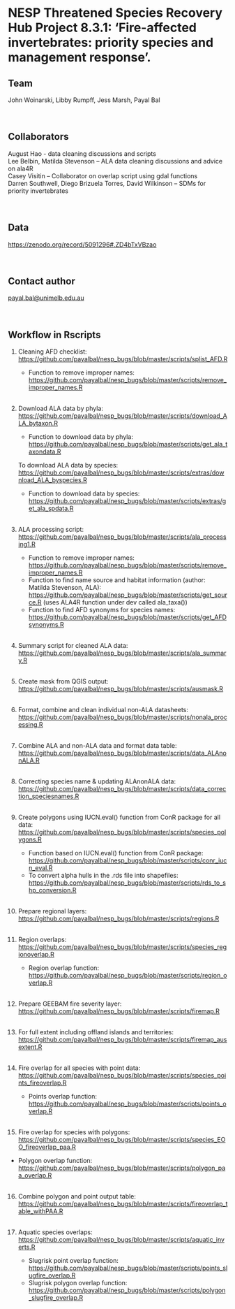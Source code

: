 # NESP Threatened Species Recovery Hub Project 8.3.1: ‘Fire-affected invertebrates: priority species and management response’.


## Team
John Woinarski, Libby Rumpff, Jess Marsh, Payal Bal  <br> <br> <br>


## Collaborators
August Hao - data cleaning discussions and scripts <br>
Lee Belbin, Matilda Stevenson – ALA data cleaning discussions and advice on ala4R <br>
Casey Visitin – Collaborator on overlap script using gdal functions <br>
Darren Southwell, Diego Brizuela Torres, David Wilkinson  – SDMs for priority invertebrates <br> <br> <br>


## Data
https://zenodo.org/record/5091296#.ZD4bTxVBzao  <br> <br> <br>


## Contact author
payal.bal@unimelb.edu.au <br> <br> <br>

  
## Workflow in Rscripts
1.	Cleaning AFD checklist: https://github.com/payalbal/nesp_bugs/blob/master/scripts/splist_AFD.R  <br>
    *	Function to remove improper names: https://github.com/payalbal/nesp_bugs/blob/master/scripts/remove_improper_names.R <br> <br>

2.	Download ALA data by phyla: https://github.com/payalbal/nesp_bugs/blob/master/scripts/download_ALA_bytaxon.R <br>
    *	Function to download data by phyla: https://github.com/payalbal/nesp_bugs/blob/master/scripts/get_ala_taxondata.R <br>

    To download ALA data by species: https://github.com/payalbal/nesp_bugs/blob/master/scripts/extras/download_ALA_byspecies.R <br>
      *	Function to download data by species: https://github.com/payalbal/nesp_bugs/blob/master/scripts/extras/get_ala_spdata.R <br> <br>

3.	ALA processing script: https://github.com/payalbal/nesp_bugs/blob/master/scripts/ala_processing1.R <br>
    *	Function to remove improper names: https://github.com/payalbal/nesp_bugs/blob/master/scripts/remove_improper_names.R <br>
    *	Function to find name source and habitat information (author: Matilda Stevenson, ALA): https://github.com/payalbal/nesp_bugs/blob/master/scripts/get_source.R (uses ALA4R function under dev called ala_taxa()) <br>
    *	Function to find AFD synonyms for species names: https://github.com/payalbal/nesp_bugs/blob/master/scripts/get_AFDsynonyms.R <br> <br>

4.	Summary script for cleaned ALA data: https://github.com/payalbal/nesp_bugs/blob/master/scripts/ala_summary.R <br> <br>

5.	Create mask from QGIS output: https://github.com/payalbal/nesp_bugs/blob/master/scripts/ausmask.R <br> <br>

6.	Format, combine and clean individual non-ALA datasheets: https://github.com/payalbal/nesp_bugs/blob/master/scripts/nonala_processing.R <br> <br>

7.	Combine ALA and non-ALA data and format data table: https://github.com/payalbal/nesp_bugs/blob/master/scripts/data_ALAnonALA.R <br> <br>

8.	Correcting species name & updating ALAnonALA data: https://github.com/payalbal/nesp_bugs/blob/master/scripts/data_correction_speciesnames.R <br> <br>

9.	Create polygons using IUCN.eval() function from ConR package for all data: https://github.com/payalbal/nesp_bugs/blob/master/scripts/species_polygons.R <br>
    *	Function based on IUCN.eval() function from ConR package: https://github.com/payalbal/nesp_bugs/blob/master/scripts/conr_iucn_eval.R <br>
    *	To convert alpha hulls in the .rds file into shapefiles: https://github.com/payalbal/nesp_bugs/blob/master/scripts/rds_to_shp_conversion.R <br> <br>

10.	Prepare regional layers: https://github.com/payalbal/nesp_bugs/blob/master/scripts/regions.R  <br> <br>

11.	Region overlaps: https://github.com/payalbal/nesp_bugs/blob/master/scripts/species_regionoverlap.R <br>
    *	Region overlap function: https://github.com/payalbal/nesp_bugs/blob/master/scripts/region_overlap.R <br> <br>

12.	Prepare GEEBAM fire severity layer: https://github.com/payalbal/nesp_bugs/blob/master/scripts/firemap.R <br> <br>

13.	For full extent including offland islands and territories: https://github.com/payalbal/nesp_bugs/blob/master/scripts/firemap_ausextent.R <br> <br>

14.	Fire overlap for all species with point data: https://github.com/payalbal/nesp_bugs/blob/master/scripts/species_points_fireoverlap.R <br>
    *	Points overlap function: https://github.com/payalbal/nesp_bugs/blob/master/scripts/points_overlap.R <br> <br>

15.	Fire overlap for species with polygons: https://github.com/payalbal/nesp_bugs/blob/master/scripts/species_EOO_fireoverlap_paa.R  <br>
   *	Polygon overlap function: https://github.com/payalbal/nesp_bugs/blob/master/scripts/polygon_paa_overlap.R <br> <br>

16.	Combine polygon and point output table: https://github.com/payalbal/nesp_bugs/blob/master/scripts/fireoverlap_table_withPAA.R <br> <br>

17.	Aquatic species overlaps: https://github.com/payalbal/nesp_bugs/blob/master/scripts/aquatic_inverts.R <br>
    *	Slugrisk point overlap function: https://github.com/payalbal/nesp_bugs/blob/master/scripts/points_slugfire_overlap.R <br>
    *	Slugrisk polygon overlap function: https://github.com/payalbal/nesp_bugs/blob/master/scripts/polygon_slugfire_overlap.R <br>
 
